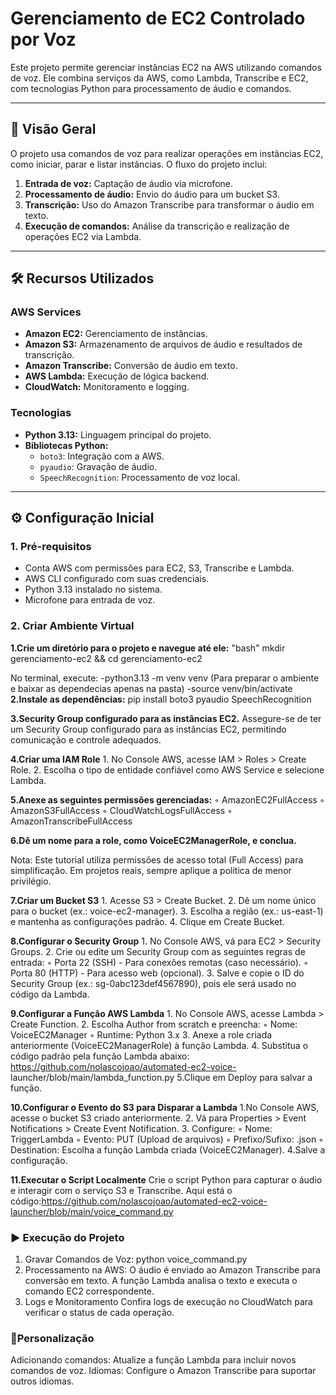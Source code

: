 # Gerenciamento de EC2 Controlado por Voz

Este projeto permite gerenciar instâncias EC2 na AWS utilizando comandos de voz. Ele combina serviços da AWS, como Lambda, Transcribe e EC2, com tecnologias Python para processamento de áudio e comandos.

---

## 🚀 **Visão Geral**

O projeto usa comandos de voz para realizar operações em instâncias EC2, como iniciar, parar e listar instâncias. O fluxo do projeto inclui:

1. **Entrada de voz:** Captação de áudio via microfone.
2. **Processamento de áudio:** Envio do áudio para um bucket S3.
3. **Transcrição:** Uso do Amazon Transcribe para transformar o áudio em texto.
4. **Execução de comandos:** Análise da transcrição e realização de operações EC2 via Lambda.

---

## 🛠 **Recursos Utilizados**

### **AWS Services**
- **Amazon EC2:** Gerenciamento de instâncias.
- **Amazon S3:** Armazenamento de arquivos de áudio e resultados de transcrição.
- **Amazon Transcribe:** Conversão de áudio em texto.
- **AWS Lambda:** Execução de lógica backend.
- **CloudWatch:** Monitoramento e logging.

### **Tecnologias**
- **Python 3.13:** Linguagem principal do projeto.
- **Bibliotecas Python:**
  - `boto3`: Integração com a AWS.
  - `pyaudio`: Gravação de áudio.
  - `SpeechRecognition`: Processamento de voz local.

---

## ⚙️ **Configuração Inicial**

### **1. Pré-requisitos**
- Conta AWS com permissões para EC2, S3, Transcribe e Lambda.
- AWS CLI configurado com suas credenciais.
- Python 3.13 instalado no sistema.
- Microfone para entrada de voz.

### **2. Criar Ambiente Virtual**
**1.Crie um diretório para o projeto e navegue até ele:**
   "bash"
   mkdir gerenciamento-ec2 && cd gerenciamento-ec2

   No terminal, execute: -python3.13 -m venv venv (Para preparar o ambiente e baixar 
   as dependecias apenas na pasta)
                         -source venv/bin/activate
**2.Instale as dependências:**
   pip install boto3 pyaudio SpeechRecognition

**3.Security Group configurado para as instâncias EC2.**
Assegure-se de ter um Security Group configurado para as instâncias EC2, permitindo comunicação e controle adequados.

**4.Criar uma IAM Role**
    1. No Console AWS, acesse IAM > Roles > Create Role.
    2. Escolha o tipo de entidade confiável como AWS Service e selecione 
    Lambda.

**5.Anexe as seguintes permissões gerenciadas:**
        ◦ AmazonEC2FullAccess
        ◦ AmazonS3FullAccess
        ◦ CloudWatchLogsFullAccess
        ◦ AmazonTranscribeFullAccess   

**6.Dê um nome para a role, como VoiceEC2ManagerRole, e conclua.**
 
Nota: Este tutorial utiliza permissões de acesso total (Full Access) para simplificação. Em projetos reais, sempre aplique a política de menor privilégio.

**7.Criar um Bucket S3**
    1. Acesse S3 > Create Bucket.
    2. Dê um nome único para o bucket (ex.: voice-ec2-manager).
    3. Escolha a região (ex.: us-east-1) e mantenha as configurações padrão.
    4. Clique em Create Bucket.

 **8.Configurar o Security Group**
    1. No Console AWS, vá para EC2 > Security Groups.
    2. Crie ou edite um Security Group com as seguintes regras de entrada:
        ◦ Porta 22 (SSH) - Para conexões remotas (caso necessário).
        ◦ Porta 80 (HTTP) - Para acesso web (opcional).
    3. Salve e copie o ID do Security Group (ex.: sg-0abc123def4567890), pois ele será usado no código da Lambda.  

**9.Configurar a Função AWS Lambda**
    1. No Console AWS, acesse Lambda > Create Function.
    2. Escolha Author from scratch e preencha:
        ◦ Nome: VoiceEC2Manager
        ◦ Runtime: Python 3.x
    3. Anexe a role criada anteriormente (VoiceEC2ManagerRole) à função 
       Lambda.
    4. Substitua o código padrão pela função Lambda abaixo:    
      https://github.com/nolascojoao/automated-ec2-voice- 
      launcher/blob/main/lambda_function.py 
    5.Clique em Deploy para salvar a função.  

**10.Configurar o Evento do S3 para Disparar a Lambda** 
    1.No Console AWS, acesse o bucket S3 criado anteriormente.
    2. Vá para Properties > Event Notifications > Create Event Notification.
    3. Configure:
        ◦ Nome: TriggerLambda
        ◦ Evento: PUT (Upload de arquivos)
        ◦ Prefixo/Sufixo: .json
        ◦ Destination: Escolha a função Lambda criada (VoiceEC2Manager).
    4.Salve a configuração.
    
**11.Executar o Script Localmente**
Crie o script Python para capturar o áudio e interagir com o serviço S3 e Transcribe. Aqui está o código:https://github.com/nolascojoao/automated-ec2-voice-launcher/blob/main/voice_command.py
 
### **▶️ Execução do Projeto**
1. Gravar Comandos de Voz: python voice_command.py
2. Processamento na AWS:
   O áudio é enviado ao Amazon Transcribe para conversão em texto.
   A função Lambda analisa o texto e executa o comando EC2 correspondente.
3. Logs e Monitoramento
Confira logs de execução no CloudWatch para verificar o status de cada operação.

### **🔧Personalização**
Adicionando comandos: Atualize a função Lambda para incluir novos comandos de voz.
Idiomas: Configure o Amazon Transcribe para suportar outros idiomas.



